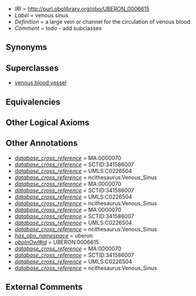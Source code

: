  * *IRI* = http://purl.obolibrary.org/obo/UBERON_0006615
 * *Label* = venous sinus
 * *Definition* = a large vein or channel for the circulation of venous blood
 * *Comment* = todo - add subclasses

## Synonyms


## Superclasses

 * [venous blood vessel](../../UBERON/20/UBERON_0003920.md)

## Equivalencies


## Other Logical Axioms


## Other Annotations

 * *[database_cross_reference](../../ef/oboInOwl#hasDbXref.md)* = MA:0000070
 * *[database_cross_reference](../../ef/oboInOwl#hasDbXref.md)* = SCTID:341586007
 * *[database_cross_reference](../../ef/oboInOwl#hasDbXref.md)* = UMLS:C0226504
 * *[database_cross_reference](../../ef/oboInOwl#hasDbXref.md)* = ncithesaurus:Venous_Sinus
 * *[database_cross_reference](../../ef/oboInOwl#hasDbXref.md)* = MA:0000070
 * *[database_cross_reference](../../ef/oboInOwl#hasDbXref.md)* = SCTID:341586007
 * *[database_cross_reference](../../ef/oboInOwl#hasDbXref.md)* = UMLS:C0226504
 * *[database_cross_reference](../../ef/oboInOwl#hasDbXref.md)* = ncithesaurus:Venous_Sinus
 * *[database_cross_reference](../../ef/oboInOwl#hasDbXref.md)* = MA:0000070
 * *[database_cross_reference](../../ef/oboInOwl#hasDbXref.md)* = SCTID:341586007
 * *[database_cross_reference](../../ef/oboInOwl#hasDbXref.md)* = UMLS:C0226504
 * *[database_cross_reference](../../ef/oboInOwl#hasDbXref.md)* = ncithesaurus:Venous_Sinus
 * *[has_obo_namespace](../../ce/oboInOwl#hasOBONamespace.md)* = uberon
 * *[oboInOwl#id](../../id/oboInOwl#id.md)* = UBERON:0006615
 * *[database_cross_reference](../../ef/oboInOwl#hasDbXref.md)* = MA:0000070
 * *[database_cross_reference](../../ef/oboInOwl#hasDbXref.md)* = SCTID:341586007
 * *[database_cross_reference](../../ef/oboInOwl#hasDbXref.md)* = UMLS:C0226504
 * *[database_cross_reference](../../ef/oboInOwl#hasDbXref.md)* = ncithesaurus:Venous_Sinus

## External Comments

